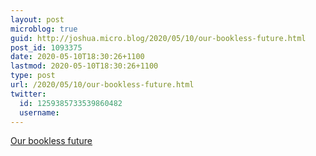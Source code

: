 ```yaml
---
layout: post
microblog: true
guid: http://joshua.micro.blog/2020/05/10/our-bookless-future.html
post_id: 1093375
date: 2020-05-10T18:30:26+1100
lastmod: 2020-05-10T18:30:26+1100
type: post
url: /2020/05/10/our-bookless-future.html
twitter:
  id: 1259385733539860482
  username: 
---
```

 [Our bookless future](https://claremontreviewofbooks.com/our-bookless-future/)

